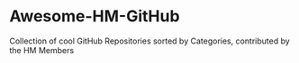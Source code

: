 # Awesome-HM-GitHub
Collection of cool GitHub Repositories sorted by Categories, contributed by the HM Members
